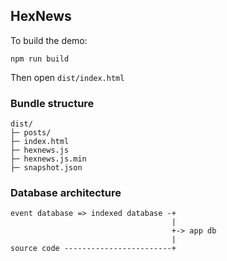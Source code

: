 ## HexNews

To build the demo:
```
npm run build
```

Then open `dist/index.html`

### Bundle structure
```
dist/
├─ posts/
├─ index.html
├─ hexnews.js
├─ hexnews.js.min
├─ snapshot.json
```

### Database architecture

```
event database => indexed database -+
                                    |
                                    +-> app db
                                    |
source code ------------------------+
```

